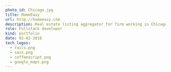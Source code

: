 ```yaml
---
photo_id: Chicago.jpg
title: HomeEasy
url: http://homeeasy.com
description: Real estate listing aggregator for firm working in Chicago. It gathers the full list of real estate propositions, has convenient mode to work with maps and provides users with avareness about price dynamics.
role: Fullstack developer
kind: portfolio
date: 02-02-2018
tech_logos:
  - rails.png
  - sass.png
  - coffeescript.png
  - google_maps.png
---
```


